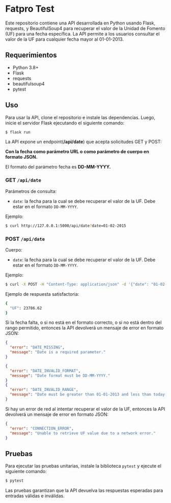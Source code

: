 # Fatpro Test

Este repositorio contiene una API desarrollada en Python usando Flask, requests, y BeautifulSoup4 para recuperar el valor de la Unidad de Fomento (UF) para una fecha específica. La API permite a los usuarios consultar el valor de la UF para cualquier fecha mayor al 01-01-2013.

## Requerimientos

- Python 3.8+
- Flask
- requests
- beautifulsoup4
- pytest

## Uso

Para usar la API, clone el repositorio e instale las dependencias. Luego, inicie el servidor Flask ejecutando el siguiente comando:

```bash
$ flask run
```

La API expone un endpoint(**/api/date**) que acepta solicitudes GET y POST:

**Con la fecha como parámetro URL o como parámetro de cuerpo en formato JSON.**

El formato del parámetro fecha es **DD-MM-YYYY.**

### GET `/api/date`

Parámetros de consulta:

- `date`: la fecha para la cual se debe recuperar el valor de la UF. Debe estar en el formato `DD-MM-YYYY`.

Ejemplo:

```bash
$ curl http://127.0.0.1:5000/api/date?date=01-02-2015
```

### POST `/api/date`

Cuerpo:

- `date`: la fecha para la cual se debe recuperar el valor de la UF. Debe estar en el formato `DD-MM-YYYY`.

Ejemplo:

```bash
$ curl -X POST -H "Content-Type: application/json" -d '{"date": "01-02-2015"}' http://127.0.0.1:5000/api/date
```

Ejemplo de respuesta satisfactoria:

```bash
{
  "UF": 23786.62
}
```

Si la fecha falta, o si no está en el formato correcto, o si no está dentro del rango permitido, entonces la API devolverá un mensaje de error en formato JSON:

```json
{
  "error": "DATE_MISSING",
  "message": "Date is a required parameter."
}

{
  "error": "DATE_INVALID_FORMAT",
  "message": "Date format must be DD-MM-YYYY."
}
{
  "error": "DATE_INVALID_RANGE",
  "message": "Date must be greater than 01-01-2013 and less than today."
}
```

Si hay un error de red al intentar recuperar el valor de la UF, entonces la API devolverá un mensaje de error en formato JSON:

```json
{
  "error": "CONNECTION_ERROR",
  "message": "Unable to retrieve UF value due to a network error."
}
```

## Pruebas

Para ejecutar las pruebas unitarias, instale la biblioteca `pytest` y ejecute el siguiente comando:

```bash
$ pytest
```

Las pruebas garantizan que la API devuelva las respuestas esperadas para entradas válidas e inválidas.
